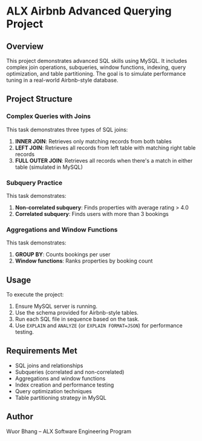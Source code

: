 # ALX Airbnb Advanced Querying Project

## Overview

This project demonstrates advanced SQL skills using MySQL. It includes complex join operations, subqueries, window functions, indexing, query optimization, and table partitioning. The goal is to simulate performance tuning in a real-world Airbnb-style database.

## Project Structure

### Complex Queries with Joins

This task demonstrates three types of SQL joins:

1. **INNER JOIN**: Retrieves only matching records from both tables
2. **LEFT JOIN**: Retrieves all records from left table with matching right table records
3. **FULL OUTER JOIN**: Retrieves all records when there's a match in either table (simulated in MySQL)

### Subquery Practice

This task demonstrates:

1. **Non-correlated subquery**: Finds properties with average rating > 4.0
2. **Correlated subquery**: Finds users with more than 3 bookings

### Aggregations and Window Functions

This task demonstrates:

1. **GROUP BY**: Counts bookings per user
2. **Window functions**: Ranks properties by booking count

## Usage

To execute the project:

1. Ensure MySQL server is running.
2. Use the schema provided for Airbnb-style tables.
3. Run each SQL file in sequence based on the task.
4. Use `EXPLAIN` and `ANALYZE` (or `EXPLAIN FORMAT=JSON`) for performance testing.

## Requirements Met

- SQL joins and relationships
- Subqueries (correlated and non-correlated)
- Aggregations and window functions
- Index creation and performance testing
- Query optimization techniques
- Table partitioning strategy in MySQL

## Author

Wuor Bhang – ALX Software Engineering Program
